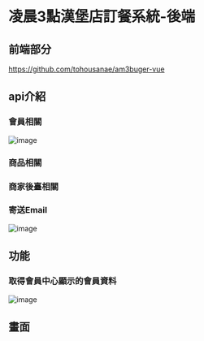 # 凌晨3點漢堡店訂餐系統-後端

## 前端部分

https://github.com/tohousanae/am3buger-vue

## api介紹


### 會員相關

![image](https://github.com/user-attachments/assets/5ebde749-feb1-417a-a324-a6a6b08a1bab)

### 商品相關


### 商家後臺相關


### 寄送Email

![image](https://github.com/user-attachments/assets/8c765f05-9c97-43b4-aec6-2f1898848b8a)


## 功能

### 取得會員中心顯示的會員資料

![image](https://github.com/user-attachments/assets/1de8c9b8-0a0f-4ffe-81a2-29749ff3caf5)


## 畫面

